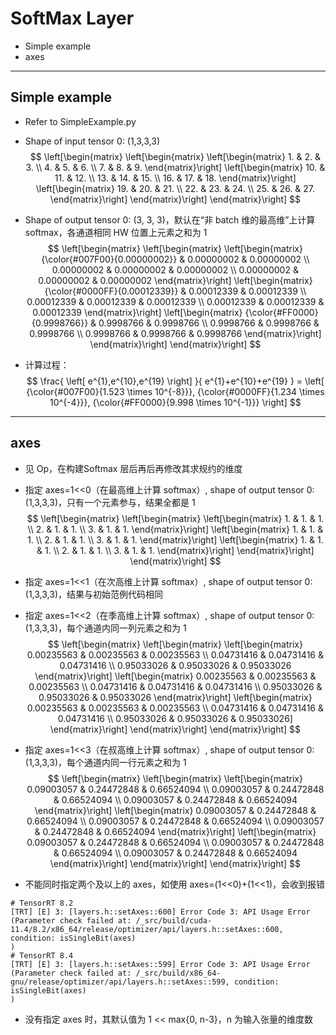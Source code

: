 # SoftMax Layer
+ Simple example
+ axes

---
## Simple example
+ Refer to SimpleExample.py
+ Shape of input tensor 0: (1,3,3,3)
$$
\left[\begin{matrix}
    \left[\begin{matrix}
        \left[\begin{matrix}
            1. & 2. & 3. \\
            4. & 5. & 6. \\
            7. & 8. & 9.
        \end{matrix}\right]
        \left[\begin{matrix}
            10. & 11. & 12. \\
            13. & 14. & 15. \\
            16. & 17. & 18.
        \end{matrix}\right]
        \left[\begin{matrix}
            19. & 20. & 21. \\
            22. & 23. & 24. \\
            25. & 26. & 27.
        \end{matrix}\right]
    \end{matrix}\right]
\end{matrix}\right]
$$

+ Shape of output tensor 0: (3, 3, 3)，默认在“非 batch 维的最高维”上计算 softmax，各通道相同 HW 位置上元素之和为 1
$$
\left[\begin{matrix}
    \left[\begin{matrix}
        \left[\begin{matrix}
            {\color{#007F00}{0.00000002}} & 0.00000002 & 0.00000002 \\
            0.00000002 & 0.00000002 & 0.00000002 \\
            0.00000002 & 0.00000002 & 0.00000002
        \end{matrix}\right]
        \left[\begin{matrix}
            {\color{#0000FF}{0.00012339}} & 0.00012339 & 0.00012339 \\
            0.00012339 & 0.00012339 & 0.00012339 \\
            0.00012339 & 0.00012339 & 0.00012339
        \end{matrix}\right]
        \left[\begin{matrix}
            {\color{#FF0000}{0.9998766}} & 0.9998766 & 0.9998766 \\
            0.9998766 & 0.9998766 & 0.9998766 \\
            0.9998766 & 0.9998766 & 0.9998766
        \end{matrix}\right]
    \end{matrix}\right]
\end{matrix}\right]
$$

+ 计算过程：
$$
\frac{ \left[ e^{1},e^{10},e^{19} \right] }{ e^{1}+e^{10}+e^{19} }
=
\left[
    {\color{#007F00}{1.523 \times 10^{-8}}}, {\color{#0000FF}{1.234 \times 10^{-4}}}, {\color{#FF0000}{9.998 \times 10^{-1}}}
\right]
$$

---

## axes
+ 见 Op，在构建Softmax 层后再后再修改其求规约的维度

+ 指定 axes=1<<0（在最高维上计算 softmax）, shape of output tensor 0: (1,3,3,3)，只有一个元素参与，结果全都是 1
$$
\left[\begin{matrix}
    \left[\begin{matrix}
        \left[\begin{matrix}
            1. & 1. & 1. \\
            2. & 1. & 1. \\
            3. & 1. & 1.
        \end{matrix}\right]
        \left[\begin{matrix}
            1. & 1. & 1. \\
            2. & 1. & 1. \\
            3. & 1. & 1.
        \end{matrix}\right]
        \left[\begin{matrix}
            1. & 1. & 1. \\
            2. & 1. & 1. \\
            3. & 1. & 1.
        \end{matrix}\right]
    \end{matrix}\right]
\end{matrix}\right]
$$

+ 指定 axes=1<<1（在次高维上计算 softmax）, shape of output tensor 0: (1,3,3,3)，结果与初始范例代码相同

+ 指定 axes=1<<2（在季高维上计算 softmax）, shape of output tensor 0: (1,3,3,3)，每个通道内同一列元素之和为 1
$$
\left[\begin{matrix}
    \left[\begin{matrix}
        \left[\begin{matrix}
            0.00235563 & 0.00235563 & 0.00235563 \\
            0.04731416 & 0.04731416 & 0.04731416 \\
            0.95033026 & 0.95033026 & 0.95033026
        \end{matrix}\right]
        \left[\begin{matrix}
            0.00235563 & 0.00235563 & 0.00235563 \\
            0.04731416 & 0.04731416 & 0.04731416 \\
            0.95033026 & 0.95033026 & 0.95033026
        \end{matrix}\right]
        \left[\begin{matrix}
            0.00235563 & 0.00235563 & 0.00235563 \\
            0.04731416 & 0.04731416 & 0.04731416 \\
            0.95033026 & 0.95033026 & 0.95033026]
        \end{matrix}\right]
    \end{matrix}\right]
\end{matrix}\right]
$$

+ 指定 axes=1<<3（在叔高维上计算 softmax）, shape of output tensor 0: (1,3,3,3)，每个通道内同一行元素之和为 1
$$
\left[\begin{matrix}
    \left[\begin{matrix}
        \left[\begin{matrix}
            0.09003057 & 0.24472848 & 0.66524094 \\
            0.09003057 & 0.24472848 & 0.66524094 \\
            0.09003057 & 0.24472848 & 0.66524094
        \end{matrix}\right]
        \left[\begin{matrix}
            0.09003057 & 0.24472848 & 0.66524094 \\
            0.09003057 & 0.24472848 & 0.66524094 \\
            0.09003057 & 0.24472848 & 0.66524094
        \end{matrix}\right]
        \left[\begin{matrix}
            0.09003057 & 0.24472848 & 0.66524094 \\
            0.09003057 & 0.24472848 & 0.66524094 \\
            0.09003057 & 0.24472848 & 0.66524094
        \end{matrix}\right]
    \end{matrix}\right]
\end{matrix}\right]
$$

+ 不能同时指定两个及以上的 axes，如使用 axes=(1<<0)+(1<<1)，会收到报错
```
# TensorRT 8.2
[TRT] [E] 3: [layers.h::setAxes::600] Error Code 3: API Usage Error (Parameter check failed at: /_src/build/cuda-11.4/8.2/x86_64/release/optimizer/api/layers.h::setAxes::600, condition: isSingleBit(axes)
)
# TensorRT 8.4
[TRT] [E] 3: [layers.h::setAxes::599] Error Code 3: API Usage Error (Parameter check failed at: /_src/build/x86_64-gnu/release/optimizer/api/layers.h::setAxes::599, condition: isSingleBit(axes)
)
```

+ 没有指定 axes 时，其默认值为 1 << max{0, n-3}，n 为输入张量的维度数
